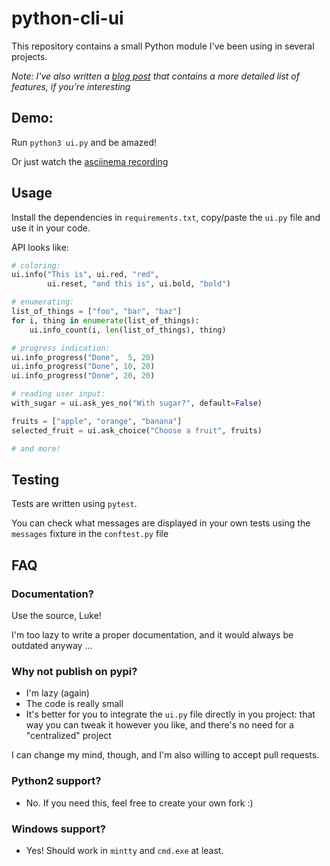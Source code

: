 # python-cli-ui

This repository contains a small Python module I've been using
in several projects.

_Note: I've also written a [blog post](https://dmerej.info/blog/post/introducing-python-cli-ui/) that contains a more detailed list of
features, if you're interesting_

## Demo:

Run `python3 ui.py` and be amazed!

Or just watch the [asciinema recording](https://asciinema.org/a/112368)


## Usage

Install the dependencies in `requirements.txt`, copy/paste the `ui.py` file and
use it in your code.

API looks like:

```python
# coloring:
ui.info("This is", ui.red, "red",
        ui.reset, "and this is", ui.bold, "bold")

# enumerating:
list_of_things = ["foo", "bar", "baz"]
for i, thing in enumerate(list_of_things):
    ui.info_count(i, len(list_of_things), thing)

# progress indication:
ui.info_progress("Done",  5, 20)
ui.info_progress("Done", 10, 20)
ui.info_progress("Done", 20, 20)

# reading user input:
with_sugar = ui.ask_yes_no("With sugar?", default=False)

fruits = ["apple", "orange", "banana"]
selected_fruit = ui.ask_choice("Choose a fruit", fruits)

# and more!
```

## Testing

Tests are written using `pytest`.

You can check what messages are displayed in your own tests using the
`messages` fixture in the `conftest.py` file

## FAQ

### Documentation?

Use the source, Luke!

I'm too lazy to write a proper documentation, and it would always be outdated
anyway ...


### Why not publish on pypi?

* I'm lazy (again)
* The code is really small
* It's better for you to integrate the `ui.py` file directly in
  you project: that way you can tweak it however you like, and
  there's no need for a "centralized" project

I can change my mind, though, and I'm also willing to accept pull requests.

### Python2 support?

* No. If you need this, feel free to create your own fork :)

### Windows support?

* Yes! Should work in `mintty` and `cmd.exe` at least.
